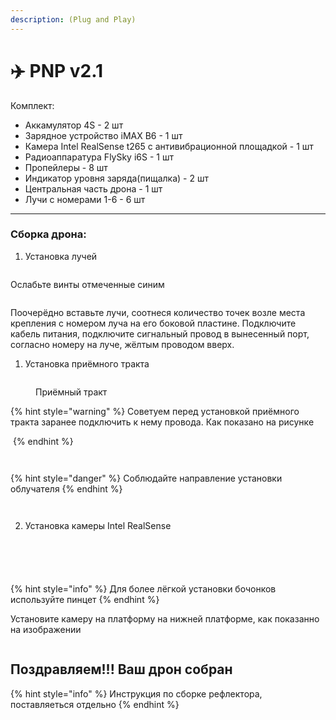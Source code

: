 ```yaml
---
description: (Plug and Play)
---
```


# ✈️ PNP v2.1

Комплект:

* Аккамулятор 4S - 2 шт
* Зарядное устройство iMAX B6 - 1 шт
* Камера Intel RealSense t265 с антивибрационной площадкой - 1 шт
* Радиоаппаратура FlySky i6S - 1 шт
* Пропейлеры - 8 шт
* Индикатор уровня заряда(пищалка) - 2 шт
* Центральная часть дрона - 1 шт
* Лучи с номерами 1-6 - 6 шт

***

### Сборка дрона:

1. Установка лучей

<figure><img src="../.gitbook/assets/Снимок экрана 2024-01-20 в 19.34.46.png" alt=""><figcaption></figcaption></figure>

Ослабьте винты отмеченные синим

<figure><img src="../.gitbook/assets/Снимок экрана 2024-01-20 в 19.37.25.png" alt=""><figcaption></figcaption></figure>

Поочерёдно вставьте лучи, соотнеся количество точек возле места крепления с номером луча на его боковой пластине. Подключите кабель питания, подключите сигнальный провод в вынесенный порт, согласно номеру на луче, жёлтым проводом вверх.&#x20;

1. Установка приёмного тракта

<figure><img src="../.gitbook/assets/image (1).png" alt=""><figcaption><p>Приёмный тракт</p></figcaption></figure>

{% hint style="warning" %}
Советуем перед установкой приёмного тракта заранее подключить к нему провода. Как показано на рисунке

<img src="../.gitbook/assets/Снимок экрана 2024-01-20 в 15.59.10.png" alt="" data-size="original">
{% endhint %}

<figure><img src="../.gitbook/assets/Снимок экрана 2024-01-20 в 15.47.40.png" alt=""><figcaption></figcaption></figure>

<figure><img src="../.gitbook/assets/image (2).png" alt=""><figcaption></figcaption></figure>

{% hint style="danger" %}
Соблюдайте направление установки облучателя
{% endhint %}

<figure><img src="../.gitbook/assets/image (3).png" alt=""><figcaption></figcaption></figure>

<figure><img src="../.gitbook/assets/image (4).png" alt=""><figcaption></figcaption></figure>

2. Установка камеры Intel RealSense

<figure><img src="../.gitbook/assets/Снимок экрана 2024-01-20 в 16.01.16.png" alt=""><figcaption></figcaption></figure>

<figure><img src="../.gitbook/assets/Снимок экрана 2024-01-20 в 16.01.47.png" alt=""><figcaption></figcaption></figure>

<figure><img src="../.gitbook/assets/Снимок экрана 2024-01-20 в 16.02.51.png" alt=""><figcaption></figcaption></figure>

<figure><img src="../.gitbook/assets/Снимок экрана 2024-01-20 в 16.03.30.png" alt=""><figcaption></figcaption></figure>

<figure><img src="../.gitbook/assets/Снимок экрана 2024-01-20 в 16.04.01.png" alt=""><figcaption></figcaption></figure>

{% hint style="info" %}
Для более лёгкой установки бочонков используйте пинцет
{% endhint %}

Установите камеру на платформу на нижней платформе, как показанно на изображении

<figure><img src="../.gitbook/assets/Снимок экрана 2024-01-20 в 19.26.22.png" alt=""><figcaption></figcaption></figure>

## Поздравляем!!! Ваш дрон собран

{% hint style="info" %}
Инструкция по сборке рефлектора, поставляеться отдельно
{% endhint %}
